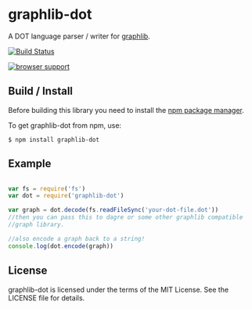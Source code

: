 # graphlib-dot

A DOT language parser / writer for [graphlib](https://github.com/cpettitt/graphlib).

[![Build Status](https://secure.travis-ci.org/cpettitt/graphlib-dot.png)](http://travis-ci.org/cpettitt/graphlib-dot)

[![browser support](https://ci.testling.com/cpettitt/graphlib-dot.png)](https://ci.testling.com/cpettitt/graphlib-dot)

## Build / Install

Before building this library you need to install the [npm package manager].

To get graphlib-dot from npm, use:

    $ npm install graphlib-dot

## Example

``` js

var fs = require('fs')
var dot = require('graphlib-dot')

var graph = dot.decode(fs.readFileSync('your-dot-file.dot'))
//then you can pass this to dagre or some other graphlib compatible
//graph library.

//also encode a graph back to a string!
console.log(dot.encode(graph))
```

## License

graphlib-dot is licensed under the terms of the MIT License. See the LICENSE file
for details.

[npm package manager]: http://npmjs.org/
